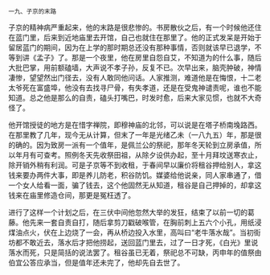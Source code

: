     一九、子京的末路 

   子京的精神病严重起来，他的末路是很悲惨的。书房散伙之后，有一个时候他还住在蓝门里，后来到近地庙里去开馆，自己也就住在那里了。他的正式发呆是开始于留居蓝门的期间，因为在上学的那时期总还没有那种事情，否则就该早已退学，不等到讲《孟子》了。那是一个夜里，他在房里自怨自艾，不知道为的什么事，随后大批巴掌，用前额磕墙，大声说不孝子孙，反复不已。次早出来，脑壳肿破，神情凄惨，望望然出门径去，没有人敢同他问话。人家推测，难道他是在悔恨，十二老太爷死在富盛埠，他没有去找寻尸骨，有失孝道，还是在受鬼神谴责呢，谁也不能知道。总之他是那么的自责，磕头打嘴巴，时发时愈，后来大家见惯，也就不大奇怪了。

   他开馆授徒的地方是在惜字禅院，即穆神庙的北邻，可以说是在塔子桥南堍路西。在那里教了几年，现今无从计算，但末了一年是光绪乙未（一八九五）年，那是很的确的。因为致房一派有一个值年，是佩兰公的祭祀，那年冬天轮到立房承值，所以年月有可查考。照例冬天先收祭田祖，从除夕设供办起，至十月拜坟送寒衣止，除开销外稍有利润。可是子京等不到收租，于春间早以廉价将租谷押给别人，拿这钱来要办两件大事，即是养儿防老，积谷防饥。媒婆给他说亲，同人家串通了，借一个女人给看一面，骗了钱去，这个他固然无从知道，租谷是自己押掉的，却拿这钱来在庙里修造仓间，那更是冤枉透了。

   进行了这样一个计划之后，在三伏中间他忽然大举的发狂，结束了以前一切的葛藤。他先来一套自责自打，随后拿剪刀戳破喉管，在胸前刺上五六个小孔，用纸浸煤油点火，伏在上边烧了一会，再从桥边投入水里，高叫曰“老牛落水哉”。当初街坊都不敢近去，落水后才把他捞起，送回蓝门里去，过了一日才死，《白光》里说落水而死，只是简括的说法罢了。租谷虽已无着，祭祀总不可缺，丙申年的值祭由伯宜公答应承当，但是值年还未完了，他却先自去世了。

